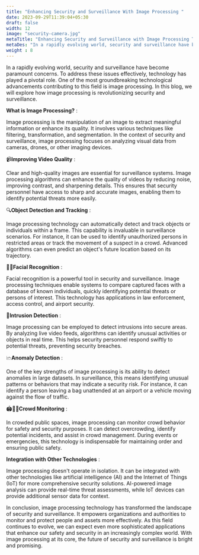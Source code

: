 ```yaml
---
title: "Enhancing Security and Surveillance With Image Processing "
date: 2023-09-29T11:39:04+05:30
draft: false
width: 12
image: "security-camera.jpg"
metaTitle: "Enhancing Security and Surveillance with Image Processing Technology | Open CV Courses | camera "
metaDes: "In a rapidly evolving world, security and surveillance have become paramount concerns. To address these issues effectively, technology has played a pivotal role. One of the most groundbreaking technological advancements contributing to this field is image processing. In this blog, we will explore how image processing is revolutionizing security and surveillance. | surveillance camera | security camera | camera | cctv | cctv camera"
weight : 8
---
```


In a rapidly evolving world, security and surveillance have become paramount concerns. To address these issues effectively, technology has played a pivotal role. One of the most groundbreaking technological advancements contributing to this field is image processing. In this blog, we will explore how image processing is revolutionizing security and surveillance. <!--more-->

**What is Image Processing?** : 

Image processing is the manipulation of an image to extract meaningful information or enhance its quality. It involves various techniques like filtering, transformation, and segmentation. In the context of security and surveillance, image processing focuses on analyzing visual data from cameras, drones, or other imaging devices.

📹**Improving Video Quality** : 

Clear and high-quality images are essential for surveillance systems. Image processing algorithms can enhance the quality of videos by reducing noise, improving contrast, and sharpening details. This ensures that security personnel have access to sharp and accurate images, enabling them to identify potential threats more easily.

🔍**Object Detection and Tracking** :

Image processing technology can automatically detect and track objects or individuals within a frame. This capability is invaluable in surveillance scenarios. For instance, it can be used to identify unauthorized persons in restricted areas or track the movement of a suspect in a crowd. Advanced algorithms can even predict an object's future location based on its trajectory.

👮‍♂️**Facial Recognition** : 

Facial recognition is a powerful tool in security and surveillance. Image processing techniques enable systems to compare captured faces with a database of known individuals, quickly identifying potential threats or persons of interest. This technology has applications in law enforcement, access control, and airport security.

🚧**Intrusion Detection** : 

Image processing can be employed to detect intrusions into secure areas. By analyzing live video feeds, algorithms can identify unusual activities or objects in real time. This helps security personnel respond swiftly to potential threats, preventing security breaches.

🗠**Anomaly Detection** :

One of the key strengths of image processing is its ability to detect anomalies in large datasets. In surveillance, this means identifying unusual patterns or behaviors that may indicate a security risk. For instance, it can identify a person leaving a bag unattended at an airport or a vehicle moving against the flow of traffic.

🏟️🏃‍♂️**Crowd Monitoring** :

In crowded public spaces, image processing can monitor crowd behavior for safety and security purposes. It can detect overcrowding, identify potential incidents, and assist in crowd management. During events or emergencies, this technology is indispensable for maintaining order and ensuring public safety.

**Integration with Other Technologies** : 

Image processing doesn't operate in isolation. It can be integrated with other technologies like artificial intelligence (AI) and the Internet of Things (IoT) for more comprehensive security solutions. AI-powered image analysis can provide real-time threat assessments, while IoT devices can provide additional sensor data for context.

In conclusion, image processing technology has transformed the landscape of security and surveillance. It empowers organizations and authorities to monitor and protect people and assets more effectively. As this field continues to evolve, we can expect even more sophisticated applications that enhance our safety and security in an increasingly complex world. With image processing at its core, the future of security and surveillance is bright and promising.